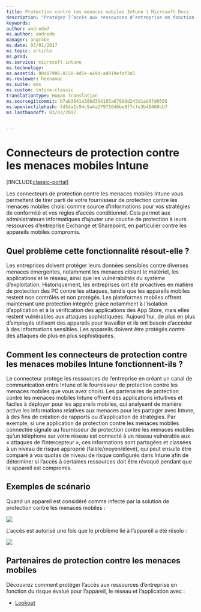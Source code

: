 ```yaml
---
title: Protection contre les menaces mobiles Intune | Microsoft Docs
description: "Protégez l’accès aux ressources d’entreprise en fonction du risque évalué pour l’appareil."
keywords: 
author: andredm7
ms.author: andredm
manager: angrobe
ms.date: 03/01/2017
ms.topic: article
ms.prod: 
ms.service: microsoft-intune
ms.technology: 
ms.assetid: 08d87906-8158-4d5e-a49d-ad919efef3d1
ms.reviewer: heenamac
ms.suite: ems
ms.custom: intune-classic
translationtype: Human Translation
ms.sourcegitcommit: b7ab3041a38bd394195a67690d245d1ad9fd0566
ms.openlocfilehash: fd54a1c94c9a4a279710d6be9f7cfe3b48468cb7
ms.lasthandoff: 03/03/2017


---
```


# <a name="intune-mobile-threat-defense-connectors"></a>Connecteurs de protection contre les menaces mobiles Intune

[!INCLUDE[classic-portal](../includes/classic-portal.md)]

Les connecteurs de protection contre les menaces mobiles Intune vous permettent de tirer parti de votre fournisseur de protection contre les menaces mobiles choisi comme source d’informations pour vos stratégies de conformité et vos règles d’accès conditionnel. Cela permet aux administrateurs informatiques d’ajouter une couche de protection à leurs ressources d’entreprise Exchange et Sharepoint, en particulier contre les appareils mobiles compromis.

## <a name="what-problem-does-this-solve"></a>Quel problème cette fonctionnalité résout-elle ?

Les entreprises doivent protéger leurs données sensibles contre diverses menaces émergentes, notamment les menaces ciblant le matériel, les applications et le réseau, ainsi que les vulnérabilités du système d’exploitation.
Historiquement, les entreprises ont été proactives en matière de protection des PC contre les attaques, tandis que les appareils mobiles restent non contrôlés et non protégés. Les plateformes mobiles offrent maintenant une protection intégrée grâce notamment à l’isolation d’application et à la vérification des applications des App Store, mais elles restent vulnérables aux attaques sophistiquées. Aujourd'hui, de plus en plus d’employés utilisent des appareils pour travailler et ils ont besoin d’accéder à des informations sensibles. Les appareils doivent être protégés contre des attaques de plus en plus sophistiquées.

## <a name="how-the-intune-mobile-threat-defense-connectors-work"></a>Comment les connecteurs de protection contre les menaces mobiles Intune fonctionnent-ils ?

Le connecteur protège les ressources de l’entreprise en créant un canal de communication entre Intune et le fournisseur de protection contre les menaces mobiles que vous avez choisi. Les partenaires de protection contre les menaces mobiles Intune offrent des applications intuitives et faciles à déployer pour les appareils mobiles, qui analysent de manière active les informations relatives aux menaces pour les partager avec Intune, à des fins de création de rapports ou d’application de stratégies. Par exemple, si une application de protection contre les menaces mobiles connectée signale au fournisseur de protection contre les menaces mobiles qu’un téléphone sur votre réseau est connecté à un réseau vulnérable aux « attaques de l’intercepteur », ces informations sont partagées et classées à un niveau de risque approprié (faible/moyen/élevé), qui peut ensuite être comparé à vos quotas de niveau de risque configurés dans Intune afin de déterminer si l’accès à certaines ressources doit être révoqué pendant que le appareil est compromis.

## <a name="sample-scenarios"></a>Exemples de scénario

Quand un appareil est considéré comme infecté par la solution de protection contre les menaces mobiles :

![](http://i.imgur.com/kF8tI42.png)

L’accès est autorisé une fois que le problème lié à l’appareil a été résolu :

![](http://i.imgur.com/zG4ZrzX.png)

## <a name="mobile-threat-defense-partners"></a>Partenaires de protection contre les menaces mobiles

Découvrez comment protéger l’accès aux ressources d’entreprise en fonction du risque évalué pour l’appareil, le réseau et l’application avec :

- [Lookout](https://docs.microsoft.com/intune/deploy-use/lookout-mobile-threat-defense-connector)
